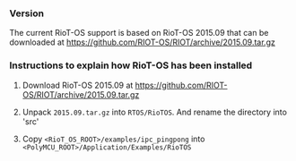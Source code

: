 ### Version

The current RioT-OS support is based on RioT-OS 2015.09 that can be downloaded at https://github.com/RIOT-OS/RIOT/archive/2015.09.tar.gz

### Instructions to explain how RioT-OS has been installed

1. Download RioT-OS 2015.09 at https://github.com/RIOT-OS/RIOT/archive/2015.09.tar.gz

2. Unpack `2015.09.tar.gz` into `RTOS/RioTOS`. And rename the directory into 'src'

3. Copy `<RioT_OS_ROOT>/examples/ipc_pingpong` into `<PolyMCU_ROOT>/Application/Examples/RioTOS`
